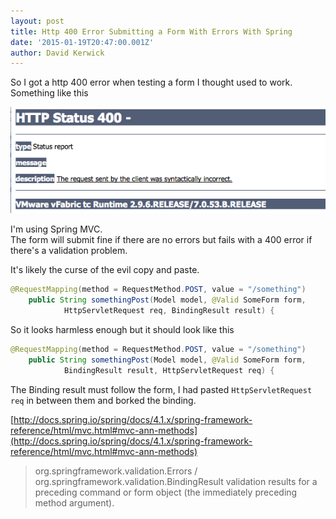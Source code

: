 ```yaml
---
layout: post
title: Http 400 Error Submitting a Form With Errors With Spring
date: '2015-01-19T20:47:00.001Z'
author: David Kerwick
---
```


So I got a http 400 error when testing a form I thought used to work.  
Something like this  

![Error Screenshot](./assets/img/http-400-error-submitting-form-with/error-screenshot.png)

I'm using Spring MVC.  
The form will submit fine if there are no errors but fails with a 400 error if there's a validation problem.  

It's likely the curse of the evil copy and paste.  
``` java
@RequestMapping(method = RequestMethod.POST, value = "/something")  
    public String somethingPost(Model model, @Valid SomeForm form,   
            HttpServletRequest req, BindingResult result) {  
```
So it looks harmless enough but it should look like this  

``` java
@RequestMapping(method = RequestMethod.POST, value = "/something")  
    public String somethingPost(Model model, @Valid SomeForm form,   
            BindingResult result, HttpServletRequest req) {  
```        

The Binding result must follow the form, I had pasted `HttpServletRequest req` in between them and borked the binding.  

[http://docs.spring.io/spring/docs/4.1.x/spring-framework-reference/html/mvc.html#mvc-ann-methods](http://docs.spring.io/spring/docs/4.1.x/spring-framework-reference/html/mvc.html#mvc-ann-methods)  

> org.springframework.validation.Errors /  org.springframework.validation.BindingResult validation results for a preceding command or form object (the immediately preceding method argument).
